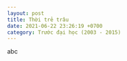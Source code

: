 ```yaml
---
layout: post
title: Thời trẻ trâu
date: 2021-06-22 23:26:19 +0700
category: Trước đại học (2003 - 2015)
---
```


abc
